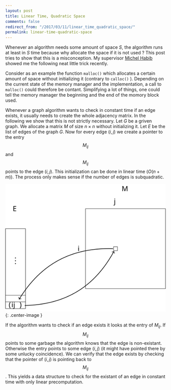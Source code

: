 ```yaml
---
layout: post
title: Linear Time, Quadratic Space
comments: false
redirect_from: "/2017/03/11/linear_time_quadratic_space/"
permalink: linear-time-quadratic-space
---
```


Whenever an algorithm needs some amount of space $S$, the algorithm runs at least in $S$ time because why allocate the space
if it is not used ? This post tries to show that this is a misconception. My supervisor [Michel Habib](https://www.irif.fr/~habib/) showed me the following neat little trick recently.

Consider as an example the function `malloc()`
which allocates a certain amount of space without initializing it (contrary to `calloc()`
).
Depending on the current state of the memory manager and the implementation, a call to `malloc()`
could therefore be contant. Simplifying a lot of things, one could tell the memory manager the beginning and the end of the momory block used.

Whenever a graph algorithm wants to check in constant time if an edge exists, it usually needs to create the whole adjacency matrix. In the following we show that this is not strictly necessary. Let $G$ be a griven graph.
We allocate a matrix $M$ of size $n \times n$ without initializing it. Let $E$ be the list of edges of the graph $G$.
Now for every edge $(i,j)$ we create a pointer to the entry
$$M_{ij}$$ and $$M_{ij}$$ points to the edge $(i,j)$. This initialization can be done in linear time $(O(n+m))$.
The process only makes sense if the number of edges is subquadratic.

![Illustration](assets/edge-matrix.svg ){: .center-image }

If the algorithm wants to check if an edge exists it looks at the entry of $M_{ij}$.
If $$M_{ij}$$ points to some garbage the algorithm knows that the edge is non-existant.
Otherwise the entry points to some edge $(i,j)$ (it might have pointed there by some unlucky coincidence).
We can verify that the edge exists by checking
that the pointer of $(i,j)$ is pointing back to $$M_{ij}$$.
This yields a data structure to check for the existant of an edge in constant time with only linear precomputation.

